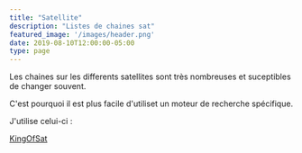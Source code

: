 ```yaml
---
title: "Satellite"
description: "Listes de chaines sat"
featured_image: '/images/header.png'
date: 2019-08-10T12:00:00-05:00
type: page
---
```

Les chaines sur les differents satellites sont très nombreuses et suceptibles de changer souvent.

C'est pourquoi il est plus facile d'utiliset un moteur de recherche spécifique.

J'utilise celui-ci :

<a href="https://fr.kingofsat.net/search.php" target="_blank">KingOfSat</a>
